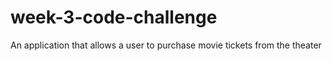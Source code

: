 # week-3-code-challenge
An application that allows a user to purchase movie tickets from the theater

